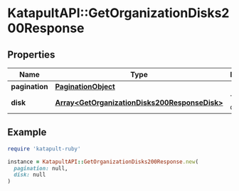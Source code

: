 # KatapultAPI::GetOrganizationDisks200Response

## Properties

| Name | Type | Description | Notes |
| ---- | ---- | ----------- | ----- |
| **pagination** | [**PaginationObject**](PaginationObject.md) |  |  |
| **disk** | [**Array&lt;GetOrganizationDisks200ResponseDisk&gt;**](GetOrganizationDisks200ResponseDisk.md) | The list of disks |  |

## Example

```ruby
require 'katapult-ruby'

instance = KatapultAPI::GetOrganizationDisks200Response.new(
  pagination: null,
  disk: null
)
```


